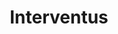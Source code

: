 ---
metadata:
    description: 'Web design case study by Ed Franks for Interventus, a Social Media Marketing company'
    keywords: 'Design, Graphics, Website, Case Study, Web design, Social Marketing, UI, UX, Case Study'
body_classes: "project-page"
template: interventus
title: Interventus
vert_text: Web Design
details:
    -
        client: Interventus
        role: "Design, Development"
        year: "2018"
        url: "http://www.interventus.co.uk/"
background: bg-bw.jpg
main_img: main.jpg
laptop_img: laptop.png
intro_title: Social Media Marketing
intro_text: Interventus originally had a very simple template site that didn't look very interesting and didn't represent how the company wanted to be seen to potential clients<br><br>So I designed them a new site that was creative and individual, allowing them to showcase the company and what they can offer to potential clients. They could now stand out amongst their competitors rather than just being another template site.  
inner_bgtext_1: About
inner_label_1: About
inner_bgtext_2: Apartments
inner_label_2: Packages
heading_font: Chivo
body_font: Open Sans
content:
    items: '@self.children'

---